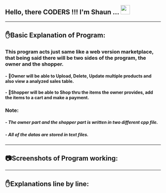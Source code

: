 ## Hello, there CODERS !!! I'm Shaun ... <img src="https://raw.githubusercontent.com/MartinHeinz/MartinHeinz/master/wave.gif" width="30px">

---

## :raised_hand:Basic Explanation of Program:

### This program acts just same like a web version marketplace, that being said there will be two sides of the program, the owner and the shopper. 
####  - :older_man:Owner will be able to Upload, Delete, Update multiple products and also view a analyzed sales table.
####  - :boy:Shopper will be able to Shop thru the items the owner provides, add the items to a cart and make a payment.

### Note:
##### - The owner part and the shopper part is written in two different cpp file.
##### - All of the datas are stored in text files.

---

## :camera:Screenshots of Program working:

---

## :raised_hand:Explanations line by line:
